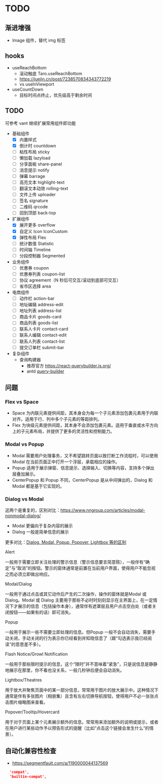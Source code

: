 # TODO

## 渐进增强

- Image 组件，替代 img 标签

## hooks

- useReachBottom
  - 滚动触底 Taro.useReachBottom
  - https://juejin.cn/post/7238570834343772219
  - vs useInViewport
- useCountDown
  - 目标时间点终止，优先级高于剩余时间

## TODO

可参考 vant 继续扩展常用组件即功能

- 基础组件
  - [x] 内置样式
  - [x] 倒计时 countdown
  - [ ] 粘性布局 sticky
  - [ ] 懒加载 lazyload
  - [ ] 分享面板 share-panel
  - [ ] 消息提示 notify
  - [ ] 弹幕 barrage
  - [ ] 高亮文本 highlight-text
  - [ ] 翻滚文本动效 rolling-text
  - [ ] 文件上传 uploader
  - [ ] 签名 signature
  - [ ] 二维码 qrcode
  - [ ] 回到顶部 back-top
- 扩展组件
  - [x] 展开更多 overflow
  - [x] 自定义 Icon IconCustom
  - [x] 弹性布局 Flex
  - [ ] 统计数值 Statistic
  - [ ] 时间轴 Timeline
  - [ ] 分段控制器 Segmented
- 业务组件
  - [ ] 优惠券 coupon
  - [ ] 优惠券列表 coupon-list
  - [ ] 协议 agreement（N 秒后可交互/滚动到底部可交互）
  - [ ] 省市区选择 area
- 电商组件
  - [ ] 动作栏 action-bar
  - [ ] 地址编辑 address-edit
  - [ ] 地址列表 address-list
  - [ ] 商品卡片 goods-card
  - [ ] 商品列表 goods-list
  - [ ] 联系人卡片 contact-card
  - [ ] 联系人编辑 contact-edit
  - [ ] 联系人列表 contact-list
  - [ ] 提交订单栏 submit-bar
- 复杂组件
  - 查询构建器
    - 推荐官方 https://react-querybuilder.js.org/
    - antd [query-builder](https://github.com/ukrbublik/react-awesome-query-builder)

## 问题

### Flex vs Space

- Space 为内联元素提供间距，其本身会为每一个子元素添加包裹元素用于内联对齐。适用于行、列中多个子元素的等距排列。
- Flex 为块级元素提供间距，其本身不会添加包裹元素。适用于垂直或水平方向上的子元素布局，并提供了更多的灵活性和控制能力。

### Modal vs Popup

- Modal 需要用户处理事务，又不希望跳转页面以致打断工作流程时，可以使用 Modal 在当前页面正中打开一个浮层，承载相应的操作。
- Popup 适用于展示弹窗、信息提示、选择输入、切换等内容，支持多个弹出层叠加展示。
- CenterPopup 和 Popup 不同，CenterPopup 是从中间弹出的，Dialog 和 Modal 都是基于它实现的。

### Dialog vs Modal

这两个是重复的，区别对比：https://www.nngroup.com/articles/modal-nonmodal-dialog/

- Modal 更偏向于复杂内容的展示
- Dialog 一般是简单信息的展示

更多对比：[Dialog, Modal, Popup, Popover, Lightbox 等的区别](https://cloud.tencent.com/developer/article/1025695)

Alert

一般用于需要立即关注处理的警示信息（警示信息要言简意赅），一般伴有“确定”与“取消”的按钮。警示的窗体通常是前置在当前用户界面，使得用户不能忽视之而必须立即做出响应。

Modal/Dialog

一般用于通过点击或其它动作后产生的二次操作，操作的窗体就是Modal 或 Dialog。Modal 或 Dialog 主要用于那些不必时时刻刻显示在主界面上，在一定情况下才展示的信息（包括操作本身），通常伴有遮罩层且用户点击空白处（或者关闭按钮——如果有的话）即可消失。

Popup

一般用于展示一些不需要立即处理的信息。但Popup 一般不会自动消失，需要手动关闭，手动关闭的行为表示你已经看到并知晓信息了（跟“勾选表示我已经阅读”的意思差不多）。

Flash Notice/Growl Notification

一般用于那些限时提示的信息，这个“限时”并不意味着“紧急”，只是说信息是静静地展示在那里，你不看也没关系，一般几秒钟后便会自动消失。

Lightbox/Theatres

用于放大并聚焦页面中的某一部分信息，常常用于图片的放大展示中。这种情况下通常是伴有多张图片（相册集）且含有左右切换导航按钮，使得用户不必一张张点击图片缩略图来查看。

Popover/Tooltip/Hovercard

用于对于页面上某个元素展示额外的信息。常常用来添加额外的说明或提示，或者在用户进行某些动作予以预告形式的提醒（比如“点击这个链接会发生什么”的情景）。

## 自动化兼容性检查

- https://segmentfault.com/a/1190000044137569

```json
  'compat',
  'builtin-compat',
```
